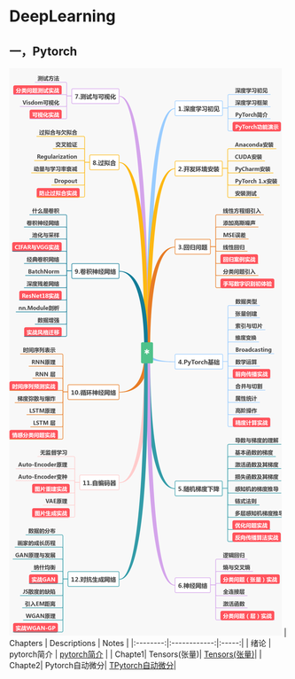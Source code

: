 # DeepLearning

## 一，Pytorch
![Pytorch Chapters](./pytorch/imgs/PytorchChapter.png)
| Chapters | Descriptions | Notes |
|:--------:|:------------:|:-----:|
|  绪论    |  pytorch简介  | [pytorch简介](./pytorch/Notes/绪论.md) |
|  Chapte1|  Tensors(张量)|  [Tensors(张量)](./pytorch/Notes/tensors.md)|
|  Chapte2| Pytorch自动微分|  [TPytorch自动微分](./pytorch/Notes/AutoGrade.md)|
